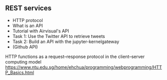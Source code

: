 ## REST services


* HTTP protocol
* What is an API
* Tutorial with Airvisual's API
* Task 1: Use the Twitter API to retrieve tweets
* Task 2: Build an API with the jupyter-kernelgateway
* (Github API)



HTTP functions as a request–response protocol in the client–server computing model
https://www.ntu.edu.sg/home/ehchua/programming/webprogramming/HTTP_Basics.html


